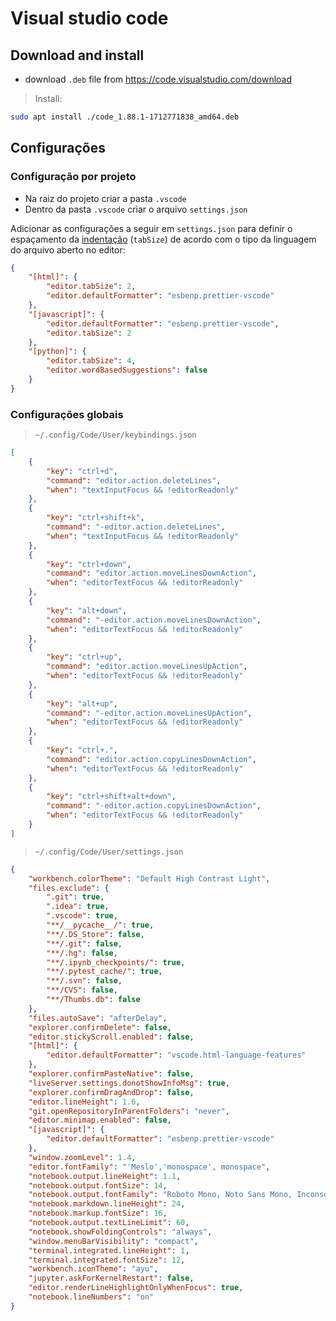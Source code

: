 # Visual studio code

## Download and install

- download `.deb` file from https://code.visualstudio.com/download

> Install:

```bash
sudo apt install ./code_1.88.1-1712771838_amd64.deb
```

## Configurações

### Configuração por projeto

- Na raiz do projeto criar a pasta `.vscode`
- Dentro da pasta `.vscode` criar o arquivo `settings.json`


Adicionar as configurações a seguir em `settings.json` para definir o espaçamento da [indentação](https://pt.wikipedia.org/wiki/Indenta%C3%A7%C3%A3o) (`tabSize`) de acordo com o tipo da linguagem do arquivo aberto no editor:

```json
{
    "[html]": {
        "editor.tabSize": 2,
        "editor.defaultFormatter": "esbenp.prettier-vscode"
    },
    "[javascript]": {
        "editor.defaultFormatter": "esbenp.prettier-vscode",
        "editor.tabSize": 2
    },
    "[python]": {
        "editor.tabSize": 4,
        "editor.wordBasedSuggestions": false
    }
}
```

### Configurações globais

> `~/.config/Code/User/keybindings.json`

```json
[
    {
        "key": "ctrl+d",
        "command": "editor.action.deleteLines",
        "when": "textInputFocus && !editorReadonly"
    },
    {
        "key": "ctrl+shift+k",
        "command": "-editor.action.deleteLines",
        "when": "textInputFocus && !editorReadonly"
    },
    {
        "key": "ctrl+down",
        "command": "editor.action.moveLinesDownAction",
        "when": "editorTextFocus && !editorReadonly"
    },
    {
        "key": "alt+down",
        "command": "-editor.action.moveLinesDownAction",
        "when": "editorTextFocus && !editorReadonly"
    },
    {
        "key": "ctrl+up",
        "command": "editor.action.moveLinesUpAction",
        "when": "editorTextFocus && !editorReadonly"
    },
    {
        "key": "alt+up",
        "command": "-editor.action.moveLinesUpAction",
        "when": "editorTextFocus && !editorReadonly"
    },
    {
        "key": "ctrl+.",
        "command": "editor.action.copyLinesDownAction",
        "when": "editorTextFocus && !editorReadonly"
    },
    {
        "key": "ctrl+shift+alt+down",
        "command": "-editor.action.copyLinesDownAction",
        "when": "editorTextFocus && !editorReadonly"
    }
]
```

> `~/.config/Code/User/settings.json`

```json
{
    "workbench.colorTheme": "Default High Contrast Light",
    "files.exclude": {
        ".git": true,
        ".idea": true,
        ".vscode": true,
        "**/__pycache__/": true,
        "**/.DS_Store": false,
        "**/.git": false,
        "**/.hg": false,
        "**/.ipynb_checkpoints/": true,
        "**/.pytest_cache/": true,
        "**/.svn": false,
        "**/CVS": false,
        "**/Thumbs.db": false
    },
    "files.autoSave": "afterDelay",
    "explorer.confirmDelete": false,
    "editor.stickyScroll.enabled": false,
    "[html]": {
        "editor.defaultFormatter": "vscode.html-language-features"
    },
    "explorer.confirmPasteNative": false,
    "liveServer.settings.donotShowInfoMsg": true,
    "explorer.confirmDragAndDrop": false,
    "editor.lineHeight": 1.6,
    "git.openRepositoryInParentFolders": "never",
    "editor.minimap.enabled": false,
    "[javascript]": {
        "editor.defaultFormatter": "esbenp.prettier-vscode"
    },
    "window.zoomLevel": 1.4,
    "editor.fontFamily": "'Meslo','monospace', monospace",
    "notebook.output.lineHeight": 1.1,
    "notebook.output.fontSize": 14,
    "notebook.output.fontFamily": "Roboto Mono, Noto Sans Mono, Inconsolata",
    "notebook.markdown.lineHeight": 24,
    "notebook.markup.fontSize": 16,
    "notebook.output.textLineLimit": 60,
    "notebook.showFoldingControls": "always",
    "window.menuBarVisibility": "compact",
    "terminal.integrated.lineHeight": 1,
    "terminal.integrated.fontSize": 12,
    "workbench.iconTheme": "ayu",
    "jupyter.askForKernelRestart": false,
    "editor.renderLineHighlightOnlyWhenFocus": true,
    "notebook.lineNumbers": "on"
}
```
